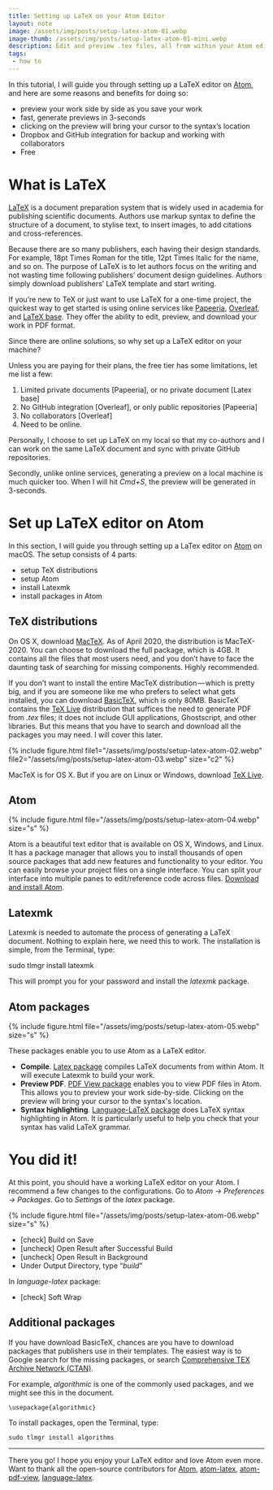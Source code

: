 ```yaml
---
title: Setting up LaTeX on your Atom Editor
layout: note
image: /assets/img/posts/setup-latex-atom-01.webp
image-thumb: /assets/img/posts/setup-latex-atom-01-mini.webp
description: Edit and preview .tex files, all from within your Atom editor
tags:
 - how to
---
```


In this tutorial, I will guide you through setting up a LaTeX editor on [Atom](https://atom.io/), and here are some reasons and benefits for doing so:

- preview your work side by side as you save your work
- fast, generate previews in 3-seconds
- clicking on the preview will bring your cursor to the syntax’s location
- Dropbox and GitHub integration for backup and working with collaborators
- Free

# What is LaTeX

[LaTeX](https://www.latex-project.org/about/) is a document preparation system that is widely used in academia for publishing scientific documents. Authors use markup syntax to define the structure of a document, to stylise text, to insert images, to add citations and cross-references.

Because there are so many publishers, each having their design standards. For example, 18pt Times Roman for the title, 12pt Times Italic for the name, and so on. The purpose of LaTeX is to let authors focus on the writing and not wasting time following publishers’ document design guidelines. Authors simply download publishers’ LaTeX template and start writing.

If you’re new to TeX or just want to use LaTeX for a one-time project, the quickest way to get started is using online services like [Papeeria](http://papeeria.com/), [Overleaf](https://www.overleaf.com/), and [LaTeX base](https://latexbase.com/). They offer the ability to edit, preview, and download your work in PDF format.

Since there are online solutions, so why set up a LaTeX editor on your machine?

Unless you are paying for their plans, the free tier has some limitations, let me list a few:

1. Limited private documents [Papeeria], or no private document [Latex base]
2. No GitHub integration [Overleaf], or only public repositories [Papeeria]
3. No collaborators [Overleaf]
4. Need to be online.

Personally, I choose to set up LaTeX on my local so that my co-authors and I can work on the same LaTeX document and sync with private GitHub repositories.

Secondly, unlike online services, generating a preview on a local machine is much quicker too. When I will hit _Cmd+S_, the preview will be generated in 3-seconds.

# Set up LaTeX editor on Atom

In this section, I will guide you through setting up a LaTex editor on [Atom](https://atom.io/) on macOS. The setup consists of 4 parts:

- setup TeX distributions
- setup Atom
- install Latexmk
- install packages in Atom

## TeX distributions

On OS X, download [MacTeX](http://www.tug.org/mactex/). As of April 2020, the distribution is MacTeX-2020. You can choose to download the full package, which is 4GB. It contains all the files that most users need, and you don’t have to face the daunting task of searching for missing components. Highly recommended.

If you don’t want to install the entire MacTeX distribution — which is pretty big, and if you are someone like me who prefers to select what gets installed, you can download [BasicTeX](https://www.tug.org/mactex/morepackages.html), which is only 80MB. BasicTeX contains the [TeX Live](https://www.tug.org/texlive/) distribution that suffices the need to generate PDF from _.tex_ files; it does not include GUI applications, Ghostscript, and other libraries. But this means that you have to search and download all the packages you may need. I will cover this later.

{% include figure.html
  file1="/assets/img/posts/setup-latex-atom-02.webp"
  file2="/assets/img/posts/setup-latex-atom-03.webp"
  size="c2"
%}

MacTeX is for OS X. But if you are on Linux or Windows, download [TeX Live](https://www.tug.org/texlive/).

## Atom

{% include figure.html
  file="/assets/img/posts/setup-latex-atom-04.webp"
  size="s"
%}

Atom is a beautiful text editor that is available on OS X, Windows, and Linux. It has a package manager that allows you to install thousands of open source packages that add new features and functionality to your editor. You can easily browse your project files on a single interface. You can split your interface into multiple panes to edit/reference code across files. [Download and install Atom](https://atom.io/).

## Latexmk

Latexmk is needed to automate the process of generating a LaTeX document. Nothing to explain here, we need this to work. The installation is simple, from the Terminal, type:

sudo tlmgr install latexmk

This will prompt you for your password and install the _latexmk_ package.

## Atom packages

{% include figure.html
  file="/assets/img/posts/setup-latex-atom-05.webp"
  size="s"
%}

These packages enable you to use Atom as a LaTeX editor.

- **Compile**. [Latex package](https://atom.io/packages/latex) compiles LaTeX documents from within Atom. It will execute Latexmk to build your work.
- **Preview PDF**. [PDF View package](https://atom.io/packages/pdf-view) enables you to view PDF files in Atom. This allows you to preview your work side-by-side. Clicking on the preview will bring your cursor to the syntax's location.
- **Syntax highlighting**. [Language-LaTeX package](https://atom.io/packages/language-latex) does LaTeX syntax highlighting in Atom. It is particularly useful to help you check that your syntax has valid LaTeX grammar.

# You did it!

At this point, you should have a working LaTeX editor on your Atom. I recommend a few changes to the configurations. Go to _Atom -> Preferences -> Packages_. Go to _Settings_ of the _latex_ package.

{% include figure.html
  file="/assets/img/posts/setup-latex-atom-06.webp"
  size="s"
%}

- [check] Build on Save
- [uncheck] Open Result after Successful Build
- [uncheck] Open Result in Background
- Under Output Directory, type “_build_”

In _language-latex_ package:
- [check] Soft Wrap

## Additional packages

If you have download BasicTeX, chances are you have to download packages that publishers use in their templates. The easiest way is to Google search for the missing packages, or search [Comprehensive TEX Archive Network (CTAN)](https://ctan.org/pkg).

For example, _algorithmic_ is one of the commonly used packages, and we might see this in the document.
```
\usepackage{algorithmic}
```

To install packages, open the Terminal, type:
```
sudo tlmgr install algorithms
```
----------

There you go! I hope you enjoy your LaTeX editor and love Atom even more. Want to thank all the open-source contributors for [Atom](https://github.com/atom/atom), [atom-latex](https://github.com/thomasjo/atom-latex), [atom-pdf-view](https://github.com/izuzak/atom-pdf-view), [language-latex](https://github.com/area/language-latex).
